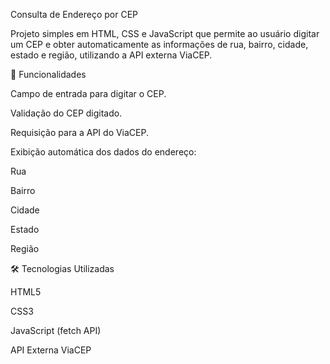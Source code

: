 Consulta de Endereço por CEP

Projeto simples em HTML, CSS e JavaScript que permite ao usuário digitar um CEP e obter automaticamente as informações de rua, bairro, cidade, estado e região, utilizando a API externa ViaCEP.

🚀 Funcionalidades

Campo de entrada para digitar o CEP.

Validação do CEP digitado.

Requisição para a API do ViaCEP.

Exibição automática dos dados do endereço:

Rua

Bairro

Cidade

Estado

Região

🛠️ Tecnologias Utilizadas

HTML5

CSS3

JavaScript (fetch API)

API Externa ViaCEP
